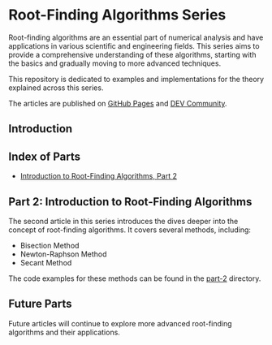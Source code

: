 # Root-Finding Algorithms Series

Root-finding algorithms are an essential part of numerical analysis and have applications in various scientific and engineering fields. This series aims to provide a comprehensive understanding of these algorithms, starting with the basics and gradually moving to more advanced techniques.

This repository is dedicated to examples and implementations for the theory explained across this series.

The articles are published on [GitHub Pages](https://padiazg.github.io/) and [DEV Community](https://dev.to/padiazg).

## Introduction


## Index of Parts

- [Introduction to Root-Finding Algorithms, Part 2](part-2/README.md)

## Part 2: Introduction to Root-Finding Algorithms

The second article in this series introduces the dives deeper into the concept of root-finding algorithms. It covers several methods, including:
- Bisection Method
- Newton-Raphson Method
- Secant Method

The code examples for these methods can be found in the [part-2](part-2) directory.

## Future Parts

Future articles will continue to explore more advanced root-finding algorithms and their applications.
